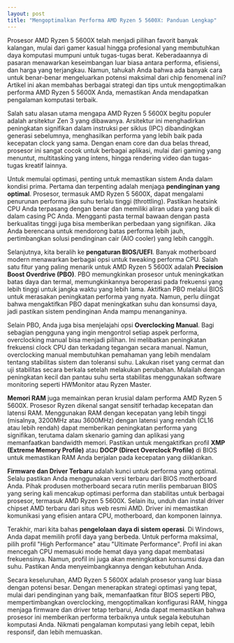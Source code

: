 ```yaml
---
layout: post
title: "Mengoptimalkan Performa AMD Ryzen 5 5600X: Panduan Lengkap"
---
```


Prosesor AMD Ryzen 5 5600X telah menjadi pilihan favorit banyak kalangan, mulai dari gamer kasual hingga profesional yang membutuhkan daya komputasi mumpuni untuk tugas-tugas berat. Keberadaannya di pasaran menawarkan keseimbangan luar biasa antara performa, efisiensi, dan harga yang terjangkau. Namun, tahukah Anda bahwa ada banyak cara untuk benar-benar mengeluarkan potensi maksimal dari chip fenomenal ini? Artikel ini akan membahas berbagai strategi dan tips untuk mengoptimalkan performa AMD Ryzen 5 5600X Anda, memastikan Anda mendapatkan pengalaman komputasi terbaik.

Salah satu alasan utama mengapa AMD Ryzen 5 5600X begitu populer adalah arsitektur Zen 3 yang dibawanya. Arsitektur ini menghadirkan peningkatan signifikan dalam instruksi per siklus (IPC) dibandingkan generasi sebelumnya, menghasilkan performa yang lebih baik pada kecepatan clock yang sama. Dengan enam core dan dua belas thread, prosesor ini sangat cocok untuk berbagai aplikasi, mulai dari gaming yang menuntut, multitasking yang intens, hingga rendering video dan tugas-tugas kreatif lainnya.

Untuk memulai optimasi, penting untuk memastikan sistem Anda dalam kondisi prima. Pertama dan terpenting adalah menjaga **pendinginan yang optimal**. Prosesor, termasuk AMD Ryzen 5 5600X, dapat mengalami penurunan performa jika suhu terlalu tinggi (throttling). Pastikan heatsink CPU Anda terpasang dengan benar dan memiliki aliran udara yang baik di dalam casing PC Anda. Mengganti pasta termal bawaan dengan pasta berkualitas tinggi juga bisa memberikan perbedaan yang signifikan. Jika Anda berencana untuk mendorong batas performa lebih jauh, pertimbangkan solusi pendinginan cair (AIO cooler) yang lebih canggih.

Selanjutnya, kita beralih ke **pengaturan BIOS/UEFI**. Banyak motherboard modern menawarkan berbagai opsi untuk tweaking performa CPU. Salah satu fitur yang paling menarik untuk AMD Ryzen 5 5600X adalah **Precision Boost Overdrive (PBO)**. PBO memungkinkan prosesor untuk meningkatkan batas daya dan termal, memungkinkannya beroperasi pada frekuensi yang lebih tinggi untuk jangka waktu yang lebih lama. Aktifkan PBO melalui BIOS untuk merasakan peningkatan performa yang nyata. Namun, perlu diingat bahwa mengaktifkan PBO dapat meningkatkan suhu dan konsumsi daya, jadi pastikan sistem pendinginan Anda mampu menanganinya.

Selain PBO, Anda juga bisa menjelajahi opsi **Overclocking Manual**. Bagi sebagian pengguna yang ingin mengontrol setiap aspek performa, overclocking manual bisa menjadi pilihan. Ini melibatkan peningkatan frekuensi clock CPU dan terkadang tegangan secara manual. Namun, overclocking manual membutuhkan pemahaman yang lebih mendalam tentang stabilitas sistem dan toleransi suhu. Lakukan riset yang cermat dan uji stabilitas secara berkala setelah melakukan perubahan. Mulailah dengan peningkatan kecil dan pantau suhu serta stabilitas menggunakan software monitoring seperti HWMonitor atau Ryzen Master.

**Memori RAM** juga memainkan peran krusial dalam performa AMD Ryzen 5 5600X. Prosesor Ryzen dikenal sangat sensitif terhadap kecepatan dan latensi RAM. Menggunakan RAM dengan kecepatan yang lebih tinggi (misalnya, 3200MHz atau 3600MHz) dengan latensi yang rendah (CL16 atau lebih rendah) dapat memberikan peningkatan performa yang signifikan, terutama dalam skenario gaming dan aplikasi yang memanfaatkan bandwidth memori. Pastikan untuk mengaktifkan profil **XMP (Extreme Memory Profile)** atau **DOCP (Direct Overclock Profile)** di BIOS untuk memastikan RAM Anda berjalan pada kecepatan yang diiklankan.

**Firmware dan Driver Terbaru** adalah kunci untuk performa yang optimal. Selalu pastikan Anda menggunakan versi terbaru dari BIOS motherboard Anda. Pihak produsen motherboard secara rutin merilis pembaruan BIOS yang sering kali mencakup optimasi performa dan stabilitas untuk berbagai prosesor, termasuk AMD Ryzen 5 5600X. Selain itu, unduh dan instal driver chipset AMD terbaru dari situs web resmi AMD. Driver ini memastikan komunikasi yang efisien antara CPU, motherboard, dan komponen lainnya.

Terakhir, mari kita bahas **pengelolaan daya di sistem operasi**. Di Windows, Anda dapat memilih profil daya yang berbeda. Untuk performa maksimal, pilih profil "High Performance" atau "Ultimate Performance". Profil ini akan mencegah CPU memasuki mode hemat daya yang dapat membatasi frekuensinya. Namun, profil ini juga akan meningkatkan konsumsi daya dan suhu. Pastikan Anda menyeimbangkannya dengan kebutuhan Anda.

Secara keseluruhan, AMD Ryzen 5 5600X adalah prosesor yang luar biasa dengan potensi besar. Dengan menerapkan strategi optimasi yang tepat, mulai dari pendinginan yang baik, memanfaatkan fitur BIOS seperti PBO, mempertimbangkan overclocking, mengoptimalkan konfigurasi RAM, hingga menjaga firmware dan driver tetap terbarui, Anda dapat memastikan bahwa prosesor ini memberikan performa terbaiknya untuk segala kebutuhan komputasi Anda. Nikmati pengalaman komputasi yang lebih cepat, lebih responsif, dan lebih memuaskan.
